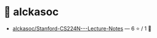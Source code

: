 # 👤 alckasoc

- [alckasoc/Stanford-CS224N---Lecture-Notes](https://github.com/alckasoc/Stanford-CS224N---Lecture-Notes) — 6 ⭐️ / 1 🍴

